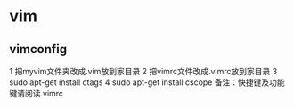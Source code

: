# vim
vimconfig
-----------------------------
1 把myvim文件夹改成.vim放到家目录
2 把vimrc文件改成.vimrc放到家目录
3 sudo apt-get install ctags
4 sudo apt-get install cscope
备注：快捷键及功能键请阅读.vimrc
